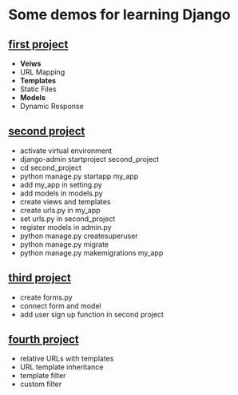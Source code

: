 # Some demos for learning Django
## [first project](first_project)<br>
- **Veiws**
- URL Mapping
- **Templates**
- Static Files
- **Models**
- Dynamic Response

## [second project](second_project)<br>
- activate virtual environment
- django-admin startproject second_project
- cd second_project
- python manage.py startapp my_app
- add my_app in setting.py
- add models in models.py
- create views and templates
- create urls.py in my_app
- set urls.py in second_project
- register models in admin.py
- python manage.py createsuperuser
- python manage.py migrate
- python manage.py makemigrations my_app

## [third project](second_project)<br>
- create forms.py
- connect form and model
- add user sign up function in second project

## [fourth project](second_project)<br>
- relative URLs with templates
- URL template inheritance
- template filter
- custom filter